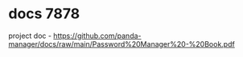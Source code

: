 # docs 7878

project doc - https://github.com/panda-manager/docs/raw/main/Password%20Manager%20-%20Book.pdf
